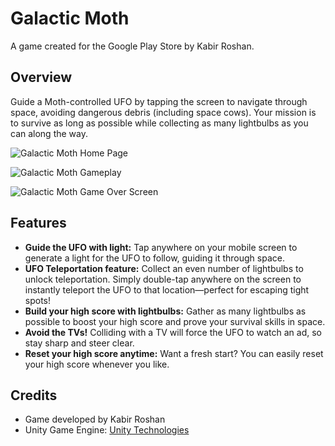 # Galactic Moth
A game created for the Google Play Store by Kabir Roshan.

## Overview
Guide a Moth-controlled UFO by tapping the screen to navigate through space, 
avoiding dangerous debris (including space cows). Your mission is to survive as long as possible while 
collecting as many lightbulbs as you can along the way.

![Galactic Moth Home Page](https://my-aws-kr-assets.s3.eu-north-1.amazonaws.com/Capture3.PNG)

![Galactic Moth Gameplay](https://my-aws-kr-assets.s3.eu-north-1.amazonaws.com/Capture1.PNG)

![Galactic Moth Game Over Screen](https://my-aws-kr-assets.s3.eu-north-1.amazonaws.com/Capture2.PNG)

## Features
- **Guide the UFO with light:** Tap anywhere on your mobile screen to generate a light for the UFO to follow, 
guiding it through space.
- **UFO Teleportation feature:** Collect an even number of lightbulbs to unlock teleportation. 
Simply double-tap anywhere on the screen to instantly teleport the UFO to that location—perfect 
for escaping tight spots!
- **Build your high score with lightbulbs:** Gather as many lightbulbs as possible to boost your high score and 
prove your survival skills in space.
- **Avoid the TVs!** Colliding with a TV will force the UFO to watch an ad, so stay sharp and steer clear.
- **Reset your high score anytime:** Want a fresh start? You can easily reset your high score whenever you like.

## Credits
- Game developed by Kabir Roshan
- Unity Game Engine: [Unity Technologies](https://unity.com/)